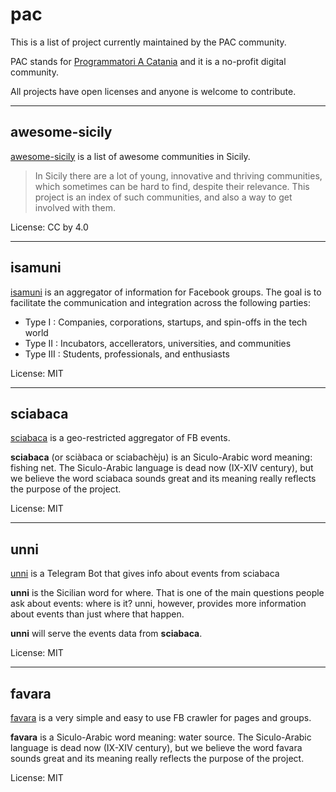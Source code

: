 # pac

This is a list of project currently maintained by the PAC community.

PAC stands for [Programmatori A Catania](https://www.facebook.com/groups/programmatoriCatania/) and it is a no-profit digital community.

All projects have open licenses and anyone is welcome to contribute.

---

## awesome-sicily
[awesome-sicily](https://github.com/sic2/awesome-sicily) is a list of awesome communities in Sicily.

> In Sicily there are a lot of young, innovative and thriving communities, which sometimes can be hard to find, despite their relevance. This project is an index of such communities, and also a way to get involved with them.

License: CC by 4.0

---

## isamuni
[isamuni](https://github.com/sic2/isamuni) is an aggregator of information for Facebook groups. The goal is to facilitate the communication and integration across the following parties:

- Type I : Companies, corporations, startups, and spin-offs in the tech world
- Type II : Incubators, accellerators, universities, and communities
- Type III : Students, professionals, and enthusiasts

License: MIT

--- 

## sciabaca
[sciabaca](https://github.com/sic2/sciabaca) is a geo-restricted aggregator of FB events.

**sciabaca** (or sciàbaca or sciabachèju) is an Siculo-Arabic word meaning: fishing net. The Siculo-Arabic language is dead now (IX-XIV century), but we believe the word sciabaca sounds great and its meaning really reflects the purpose of the project.

License: MIT

--- 

## unni
[unni](https://github.com/sic2/unni) is a Telegram Bot that gives info about events from sciabaca

**unni** is the Sicilian word for where. That is one of the main questions people ask about events: where is it? unni, however, provides more information about events than just where that happen.

**unni** will serve the events data from **sciabaca**. 

License: MIT

---

## favara
[favara](https://github.com/sic2/favara) is a very simple and easy to use FB crawler for pages and groups.

**favara** is a Siculo-Arabic word meaning: water source. The Siculo-Arabic language is dead now (IX-XIV century), but we believe the word favara sounds great and its meaning really reflects the purpose of the project.

License: MIT
